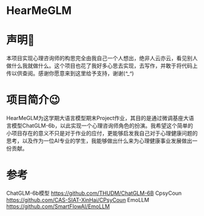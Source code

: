 # HearMeGLM

# 声明🙂
本项目实现心理咨询师的构思完全由我自己一个人想出，绝非人云亦云，看见别人做什么我就做什么。这个项目也花了我好多心思去实现，去写作，并敢于将代码上传以供查阅。感谢你愿意来到这里给予支持，谢谢(*^_^*)

# 项目简介😉
HearMeGLM为这学期大语言模型期末Project作业，其目的是通过微调基座大语言模型ChatGLM-6b，以此实现一个心理咨询师角色的扮演。我希望这个简单的小项目存在的意义不只是对于作业的应付，更能够启发我自己对于心理健康问题的思考，以及作为一位AI专业的学生，我能够做出什么来为心理健康事业发展做出一份贡献。

# 参考
ChatGLM-6b模型  https://github.com/THUDM/ChatGLM-6B
CpsyCoun       https://github.com/CAS-SIAT-XinHai/CPsyCoun
EmoLLM         https://github.com/SmartFlowAI/EmoLLM
